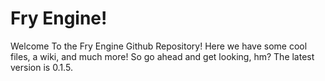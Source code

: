 # Fry Engine!
Welcome To the Fry Engine Github Repository! Here we have some cool files, a wiki, and much more! So go ahead and get looking, hm? The latest version is 0.1.5.
